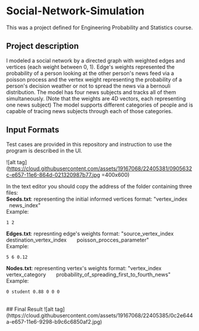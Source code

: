# Social-Network-Simulation

This was a project defined for Engineering Probability and Statistics course.
<br />
## Project description
I modeled a social network by a directed graph with weighted edges and vertices (each weight between 0, 1). Edge's weights represented the probability of a person looking at the other person's news feed via a poisson process and the vertex weight representing the probability of a person's decision weather or not to spread the news via a bernouli distribution.
The model has four news subjects and tracks all of them simultaneously. (Note that the weights are 4D vectors, each representing one news subject)
The model supports different categories of people and is capable of tracing news subjects through each of those categories.

## Input Formats
Test cases are provided in this repository and instruction to use the program is described in the UI.

![alt tag](https://cloud.githubusercontent.com/assets/19167068/22405381/0905632c-e657-11e6-864d-021320987b77.jpg =400x600)


In the text editor you should copy the address of the folder containing three files: <br />
**Seeds.txt**: representing the initial informed vertices
format: "vertex_index &nbsp; &nbsp; &nbsp; news_index" <br />
Example:
```
1 2
```

**Edges.txt**: represnting edge's weights
format: "source_vertex_index &nbsp; &nbsp; &nbsp; destination_vertex_index &nbsp; &nbsp; &nbsp;  poisson_procces_parameter"<br />
 Example:
```
5 6 0.12
```

**Nodes.txt**: representing vertex's weights
format: "vertex_index &nbsp; &nbsp; &nbsp; vertex_category &nbsp; &nbsp; &nbsp; probability_of_spreading_first_to_fourth_news"<br />
 Example:
 ```
 0 student 0.88 0 0 0
```
<br />
## Final Result
![alt tag](https://cloud.githubusercontent.com/assets/19167068/22405385/0c2e644a-e657-11e6-9298-b9c6c6850af2.jpg)
